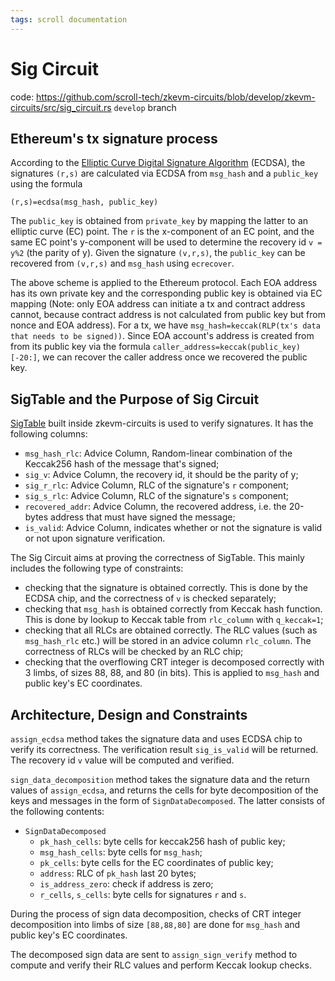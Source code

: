 ```yaml
---
tags: scroll documentation
---
```


# Sig Circuit

[Elliptic Curve Digital Signature Algorithm]: https://en.wikipedia.org/wiki/Elliptic_Curve_Digital_Signature_Algorithm

code: https://github.com/scroll-tech/zkevm-circuits/blob/develop/zkevm-circuits/src/sig_circuit.rs `develop` branch

## Ethereum's tx signature process

According to the [Elliptic Curve Digital Signature Algorithm] (ECDSA), the signatures `(r,s)` are calculated via ECDSA from `msg_hash` and a `public_key` using the formula

`(r,s)=ecdsa(msg_hash, public_key)`
 
The `public_key` is obtained from `private_key` by mapping the latter to an elliptic curve (EC) point. The `r` is the x-component of an EC point, and the same EC point's y-component will be used to determine the recovery id `v = y%2` (the parity of y). Given the signature `(v,r,s)`, the `public_key` can be recovered from `(v,r,s)` and `msg_hash` using `ecrecover`.

The above scheme is applied to the Ethereum protocol. Each EOA address has its own private key and the corresponding public key is obtained via EC mapping (Note: only EOA address can initiate a tx and contract address cannot, because contract address is not calculated from public key but from nonce and EOA address). For a tx, we have `msg_hash=keccak(RLP(tx's data that needs to be signed))`.  Since EOA account's address is created from from its public key via the formula `caller_address=keccak(public_key)[-20:]`, we can recover the caller address once we recovered the public key. 

## SigTable and the Purpose of Sig Circuit

[SigTable](https://github.com/scroll-tech/zkevm-circuits/blob/cd6f44fee7873238f65fc402430a72956fae63b8/zkevm-circuits/src/table.rs#L2191) built inside zkevm-circuits is used to verify signatures. It has the following columns:
- `msg_hash_rlc`: Advice Column, Random-linear combination of the Keccak256 hash of the message that's signed;
- `sig_v`: Advice Column, the recovery id, it should be the parity of y;
- `sig_r_rlc`: Advice Column, RLC of the signature's `r` component;
- `sig_s_rlc`: Advice Column, RLC of the signature's `s` component;
- `recovered_addr`: Advice Column, the recovered address, i.e. the 20-bytes address that must have signed the message;
- `is_valid`: Advice Column, indicates whether or not the signature is valid or not upon signature verification.

The Sig Circuit aims at proving the correctness of SigTable. This mainly includes the following type of constraints:

- checking that the signature is obtained correctly. This is done by the ECDSA chip, and the correctness of `v` is checked separately;
- checking that `msg_hash` is obtained correctly from Keccak hash function. This is done by lookup to Keccak table from `rlc_column` with `q_keccak=1`;
- checking that all RLCs are obtained correctly. The RLC values (such as `msg_hash_rlc` etc.) will be stored in an advice column `rlc_column`. The correctness of RLCs will be checked by an RLC chip;
- checking that the overflowing CRT integer is decomposed correctly with 3 limbs, of sizes 88, 88, and 80 (in bits). This is applied to `msg_hash` and public key's EC coordinates.

## Architecture, Design and Constraints

`assign_ecdsa` method takes the signature data and uses ECDSA chip to verify its correctness. The verification result `sig_is_valid` will be returned. The recovery id `v` value will be computed and verified.

`sign_data_decomposition` method takes the signature data and the return values of `assign_ecdsa`, and returns the cells for byte decomposition of the keys and messages in the form of `SignDataDecomposed`. The latter consists of the following contents:
- `SignDataDecomposed`
    - `pk_hash_cells`: byte cells for keccak256 hash of public key;
    - `msg_hash_cells`: byte cells for `msg_hash`;
    - `pk_cells`: byte cells for the EC coordinates of public key;
    - `address`: RLC of `pk_hash` last 20 bytes;
    - `is_address_zero`: check if address is zero;
    - `r_cells`, `s_cells`: byte cells for signatures `r` and `s`.

During the process of sign data decomposition, checks of CRT integer decomposition into limbs of size `[88,88,80]` are done for `msg_hash` and public key's EC coordinates. 

The decomposed sign data are sent to `assign_sign_verify` method to compute and verify their RLC values and perform Keccak lookup checks. 


